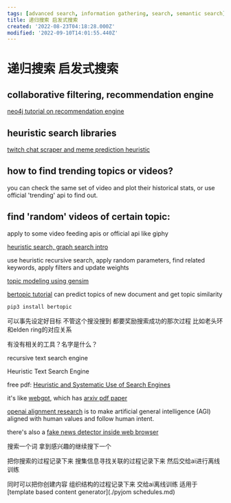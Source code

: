 ```yaml
---
tags: [advanced search, information gathering, search, semantic search]
title: 递归搜索 启发式搜索
created: '2022-08-23T04:18:28.000Z'
modified: '2022-09-10T14:01:55.440Z'
---
```


# 递归搜索 启发式搜索

## collaborative filtering, recommendation engine

[neo4j tutorial on recommendation engine](https://neo4j.com/blog/collaborative-filtering-creating-teams/)

## heuristic search libraries

[twitch chat scraper and meme prediction heuristic](https://github.com/epeguero/twitch-meme-scraper)

## how to find trending topics or videos?

you can check the same set of video and plot their historical stats, or use official 'trending' api to find out.

## find 'random' videos of certain topic:

apply to some video feeding apis or official api like giphy

[heuristic search, graph search intro](https://zhuanlan.zhihu.com/p/384614837)

use heuristic recursive search, apply random parameters, find related keywords, apply filters and update weights

[topic modeling using gensim](https://blog.csdn.net/pipisorry/article/details/46447561)

[bertopic tutorial](https://hackernoon.com/nlp-tutorial-topic-modeling-in-python-with-bertopic-372w35l9) can predict topics of new document and get topic similarity

```bash
pip3 install bertopic
```

可以事先设定好目标 不管这个搜没搜到 都要奖励搜索成功的那次过程 比如老头环和elden ring的对应关系

有没有相关的工具？名字是什么？

recursive text search engine

Heuristic Text Search Engine

free pdf: [Heuristic and Systematic Use of Search Engines](https://academic.oup.com/jcmc/article/12/3/778/4582966?login=false)

it's like [webgpt](https://gpt3demo.com/apps/webgpt), which has [arxiv pdf paper](https://arxiv.org/pdf/2112.09332.pdf)

[openai alignment research](https://openai.com/alignment/) is to make artificial general intelligence (AGI) aligned with human values and follow human intent.

there's also a [fake news detector inside web browser](https://github.com/meghu2791/evaluateNeuralFakenewsDetectors)

搜索一个词 拿到感兴趣的继续搜下一个

把你搜索的过程记录下来 搜集信息寻找关联的过程记录下来 然后交给ai进行离线训练

同时可以把你创建内容 组织结构的过程记录下来 交给ai离线训练 适用于[template based content generator](./pyjom schedules.md)
